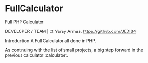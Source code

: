 # FullCalculator
Full PHP Calculator

DEVELOPER / TEAM |
♊ Yeray Armas: https://github.com/JEDI84

Introduction
A Full Calculator all done in PHP.

As continuing with the list of small projects, a big step forward in the previous calculator :calculator:. 

